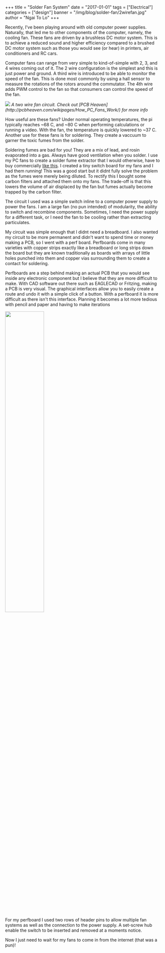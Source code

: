 +++
title = "Solder Fan System"
date = "2017-01-01"
tags = ["Electrical"]
categories = ["design"]
banner = "/img/blog/solder-fan/2wirefan.jpg"
author = "Ngai To Lo"
+++

Recently, I've been playing around with old computer power supplies. Naturally, that led me to other components of the computer, namely, the cooling fan. These fans are driven by a brushless DC motor system. This is to achieve a reduced sound and higher efficiency compared to a brushed DC motor system such as those you would see (or hear) in printers, air conditioners and RC cars. 

Computer fans can range from very simple to kind-of-simple with 2, 3, and 4 wires coming out of it. The 2 wire configuration is the simplest and this is just power and ground. A third wire is introduced to be able to monitor the speed of the fan. This is done most commonly by using a hall sensor to measure the rotations of the rotors around the commutator. The 4th wire adds PWM control to the fan so that consumers can control the speed of the fan.

<img src="/img/blog/solder-fan/2wirefan.jpg">
<i>A two wire fan circuit. Check out [PCB Heaven](http://pcbheaven.com/wikipages/How_PC_Fans_Work/) for more info</i>

How useful are these fans? Under normal operating temperatures, the pi typically reaches ~68 C, and ~80 C when performing calculations or running a video. With the fan, the temperature is quickly lowered to ~37 C. Another use for these fans is for soldering. They create a vaccuum to garner the toxic fumes from the solder. 

Soldering fumes are bad for you! They are a mix of lead, and rosin evaporated into a gas. Always have good ventilation when you solder. I use my PC fans to create a solder fume extractor that I would otherwise, have to buy commercially [like this](http://www.digikey.ca/product-detail/en/apex-tool-group/WSA350/WSA350-ND/1130559). I created a tiny switch board for my fans and I had them running! This was a good start but it didnt fully solve the problem as the fumes were merely being diluted. To rectify this I bought some carbon filters and attached them onto my fans. The trade-off is that this lowers the volume of air displaced by the fan but fumes actually become trapped by the carbon filter.

The circuit I used was a simple switch inline to a computer power supply to power the fans. I am a large fan (no pun intended) of modularity, the ability to switch and recombine components. Sometimes, I need the power supply for a different task, or I need the fan to be cooling rather than extracting particulates. 

My circuit was simple enough that I didnt need a breadboard. I also wanted my circuit to be more permanent and didn't want to spend time or money making a PCB, so I went with a perf board. Perfboards come in many varieties with copper strips exactly like a breadboard or long strips down the board but they are known traditionally as boards with arrays of little holes punched into them and copper vias surrounding them to create a contact for soldering. 

Perfboards are a step behind making an actual PCB that you would see inside any electronic component but I believe that they are more difficult to make. With CAD software out there such as EAGLECAD or Fritzing, making a PCB is very visual. The graphical interfaces allow you to easily create a route and undo it with a simple click of a button. With a perfboard it is more difficult as there isn't this interface. Planning it becomes a lot more tedious with pencil and paper and having to make iterations 


<img src="/img/blog/solder-fan/circuit.jpg" width="50%">

For my perfboard I used two rows of header pins to allow multiple fan systems as well as the connection to the power supply. A set-screw hub enable the switch to be inserted and removed at a moments notice. 

Now I just need to wait for my fans to come in from the internet (that was a pun)!
